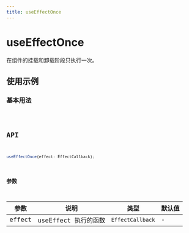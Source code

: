 ```yaml
---
title: useEffectOnce
---
```


#  useEffectOnce

在组件的挂载和卸载阶段只执行一次。

## 使用示例

### 基本用法

<code src="../../src/hooks/useEffectOnce/demo/base" />

## API

```ts
useEffectOnce(effect: EffectCallback);
```

### 参数

| 参数 | 说明               | 类型         | 默认值 |
|------|--------------------|--------------|--------|
| effect   | useEffect 执行的函数 | `EffectCallback` | -      |
